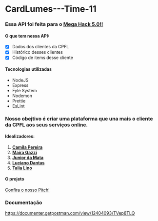 # CardLumes---Time-11


### Essa API foi feita para o [Mega Hack 5.0!!](https://www.megahack.com.br/embaixadores/)

 #### O que tem nessa API:
 - [x] Dados dos clientes da CPFL
 - [x] Histórico desses clientes
 - [x] Código de items desse cliente
 
 #### Tecnologias utilizadas
 - NodeJS
 - Express
 - Fyle System
 - Nodemon
 - Prettie
 - EsLint
 
### Nosso obejtivo é criar uma plataforma que una mais o cliente da CPFL aos seus serviços online.

#### Idealizadores:
 1. **[Camila Pereira](https://www.linkedin.com/in/camila-pereira-/)**
 2. **[Maira Gazzi](https://www.linkedin.com/in/maira-gazzi-manfro-a1a7b4192/)** 
 3. **[Junior da Mata](https://www.linkedin.com/in/junior-da-mata-120213128/)**
 4. **[Luciano Dantas](https://www.linkedin.com/in/ldantas-s/)**
 5. **[Talia Lino](https://www.linkedin.com/in/talia-lino-de-oliveira/)**
 
#### O projeto
[Confira o nosso Pitch!](https://www.youtube.com/watch?v=XVQwRB8iHFg&feature=youtu.be)

### Documentação
https://documenter.getpostman.com/view/12404093/TVep8TLQ
